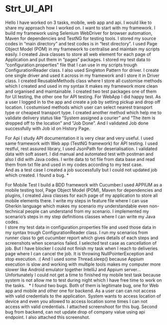 # Strt_UI_API
Hello 
I have worked on 3 tasks, mobile, web app and api.
I would like to share my approach how I worked on. 
I want to start with my framework. I build my framework using Selenium WebDriver for browser automation, 
Maven for dependencies and TestNG for testing tools. I stored my source codes in “main directory” and test codes is in “test directory”. 
I used Page Object Model (POM) in my framework to centralise and maintain my scripts easily. 
I created Java classes to store all web element for each page of Application and put them in “pages” packages.
I stored  my test data to “configuration.properties” file that I can use in my scripts trough ConfigurationReader class.
I also used Singleton Pattern for driver. I create one single driver and used it across in my framework and I store it in Driver class. 
I created ReusableMethods class where I store all customise methods which I created and used in my syntax
it makes my framework more clean and organised and maintainable.  I created two test packages one of them for UI testing, 
the other one for API testing. 
For WebApp I did happy test. As a user I logged in to the app and create a job by setting pickup and drop off location.
I costumised methods which user can select nearest transport type or cheapest transport type. 
I created another method which help me to validate delivery status like “System assigned a courier” and “The item is dropped off to the location” and “Job Done”. 
And I validated Job done successfully with Job id on History Page.

For Api I study API documentation it is very clear and very useful. I used same framework with Web app (TestNG framework) for API testing. I used restful, rest assured library,
I used JsonPath for deserialisation. I validated  data with soft assert. I did manual and automated test with postman and also I did with Java codes.
I write data to txt file from data base and read them from txt file and used in my codes according to my test case.  
And as a test case I created a job successfully but  I  could not updated job which created.  I found a bug.  *

For Mobile Test I build a BDD framework with Cucumber.I used APPIUM as a mobile testing tool, Page Object Model (POM), 
Maven for dependencies and plugins, I created Java classes for each page of my application to store all mobile elements there. 
I write my steps in feature file where I can use Gherkin language which makes my scenario my understandable even non- technical 
people can understand from my scenario. I implemented my scenario’s steps in my step definitions classes where I can write my Java codes.  
I store my test data in configuration.properties file and used those data in my syntax trough ConfigurationReader class. 
I run my scenarios from runner class to get cucumber report which gives details of each steps and screenshots when scenarios failed. 
I selected test case as cancellation of job. 
But I have blocker I could not finish my task when I reach to deliveries page where I can cancel the job. 
It is throwing NullPointerException and stop execution. :( And I used some  Thread.sleep() because Appium execution is slow and working with multiple tools makes my computer more slower like Android emulator together IntelliJ and Appium server… Unfortunately I could not get a time to finished my mobile test task  because system is not allow me to test during night which I have free time to work on the tasks.   * I found two bugs. Both of them is  legitimate bug, one for  Web app and mobile and other one for backend. 
As a user can can not access with valid credentials to the application. System wants to access location of device and even you allowed to access location some times I can not access with valid credentials.
I attached screenshoot for this bug.
Second bug from backend, can not update drop of company value using api endpoint. I also attached this screenshot.

